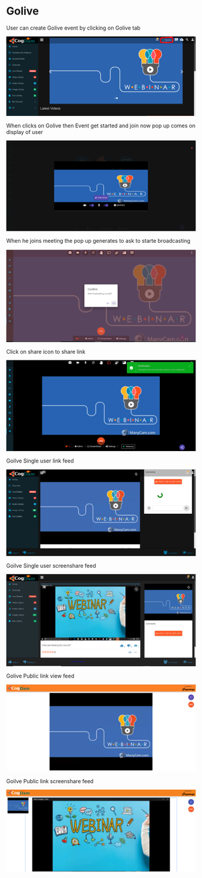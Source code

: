 # Golive

User can create Golive event by clicking on Golive tab 

![](.gitbook/assets/image%20%2832%29.png)

When clicks on Golive then Event get started and join now pop up comes on display of user

![](.gitbook/assets/image%20%28176%29.png)

When he joins meeting the pop up generates to ask to starte broadcasting 

![](.gitbook/assets/image%20%2830%29.png)

Click on share icon to share  link

![](.gitbook/assets/image%20%2814%29.png)

Goilve Single user link feed

![](.gitbook/assets/image%20%28120%29.png)

Goilve Single user screenshare feed

![](.gitbook/assets/microsoftteams-image-3.png)

Golive Public link view feed

![](.gitbook/assets/image%20%28129%29.png)

Goilve Public link screenshare feed

![](.gitbook/assets/microsoftteams-image-4.png)











